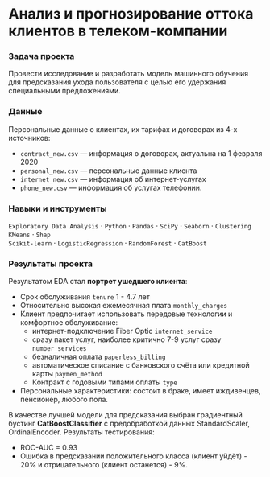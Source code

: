 # Анализ и прогнозирование оттока клиентов в телеком-компании
 
### Задача проекта
Провести исследование и разработать модель машинного обучения для предсказания ухода пользователя с целью его удержания специальными предложениями.

### Данные  
Персональные данные о клиентах, их тарифах и договорах из 4-х источников:  
- `contract_new.csv` — информация о договорах, актуальна на 1 февраля 2020
- `personal_new.csv` — персональные данные клиента
- `internet_new.csv` — информация об интернет-услугах
- `phone_new.csv` — информация об услугах телефонии.
  

### Навыки и инструменты
`Exploratory Data Analysis` ·  `Python`  ·  `Pandas` ·  `SciPy`  ·  `Seaborn`  ·  `Clustering`  `KMeans`  ·  `Shap`  
`Scikit-learn` ·  `LogisticRegression`  ·  `RandomForest`  ·  `CatBoost`  

### Результаты проекта
Результатом EDA стал **портрет ушедшего клиента**:
- Срок обслуживания `tenure` 1 - 4.7 лет
- Относительно высокая ежемесячная плата `monthly_charges`
- Клиент предпочитает использовать передовые технологии и комфортное обслуживание:
    - интернет-подключение Fiber Optic `internet_service`
    - сразу пакет услуг, наиболее критично 7-9 услуг сразу `number_services`
    - безналичная оплата `paperless_billing`
    - автоматическое списание с банковского счёта или кредитной карты `paymen_method`
    - Контракт с годовыми типами оплаты `type`
- Персональные характеристики: состоит в браке, имеет иждивенцев, пенсионер, любого пола.

В качестве лучшей модели для предсказания выбран градиентный бустинг **CatBoostClassifier** с предобработкой данных StandardScaler, OrdinalEncoder. Результаты тестирования:
- ROC-AUC = 0.93 
- Ошибка в предсказании положительного класса (клиент уйдёт) - 20% и отрицательного (клиент останется) - 9%.

